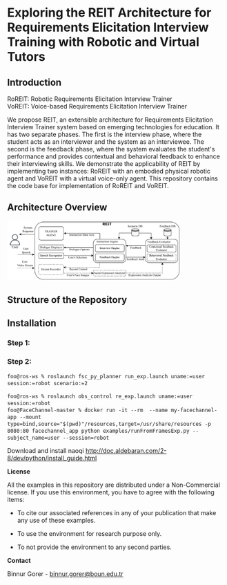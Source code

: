 # Exploring the REIT Architecture for Requirements Elicitation Interview Training with Robotic and Virtual Tutors
## Introduction
RoREIT: Robotic Requirements Elicitation Interview Trainer  
VoREIT: Voice-based Requirements Elicitation Interview Trainer  

We propose REIT, an extensible architecture for Requirements Elicitation Interview Trainer system based on emerging technologies for education. It has two separate phases. The first is the interview phase, where the student acts as an interviewer and the system as an interviewee. The second is the feedback phase, where the system evaluates the student's performance and provides contextual and behavioral feedback to enhance their interviewing skills. We demonstrate the applicability of REIT by implementing two instances: RoREIT with an embodied physical robotic agent and VoREIT with a virtual voice-only agent. This repository contains the code base for implementation of RoREIT and VoREIT.

## Architecture Overview


<img src="architecture/IT4RE.pdf" width="400" />

## Structure of the Repository


## Installation

### Step 1:

### Step 2:




```console
foo@ros-ws % roslaunch fsc_py_planner run_exp.launch uname:=user session:=robot scenario:=2
```

```console
foo@ros-ws % roslaunch obs_control re_exp.launch uname:=user session:=robot
foo@FaceChannel-master % docker run -it --rm  --name my-facechannel-app --mount type=bind,source="$(pwd)"/resources,target=/usr/share/resources -p 8080:80 facechannel_app python examples/runFromFramesExp.py --subject_name=user --session=robot
```

Download and install naoqi http://doc.aldebaran.com/2-8/dev/python/install_guide.html

**License**

All the examples in this repository are distributed under a Non-Commercial license. If you use this environment, you have to agree with the following items:

- To cite our associated references in any of your publication that make any use of these examples.

- To use the environment for research purpose only.

- To not provide the environment to any second parties.



**Contact**

Binnur Gorer - binnur.gorer@boun.edu.tr
